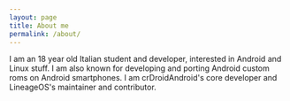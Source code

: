 ```yaml
---
layout: page
title: About me
permalink: /about/
---
```


I am an 18 year old Italian student and developer, interested in Android and Linux stuff. I am also known for developing and porting Android custom roms on Android smartphones. I am crDroidAndroid's core developer and LineageOS's maintainer and contributor.
